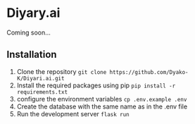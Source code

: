 # Diyary.ai

Coming soon...

## Installation

1. Clone the repository
`git clone https://github.com/Dyako-K/Diyari.ai.git`
2. Install the required packages using pip
`pip install -r requirements.txt`
3. configure the environment variables
`cp .env.example .env`
4. Create the database with the same name as in the .env file
5. Run the development server
`flask run`
